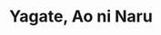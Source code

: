 --- 
title: "Yagate, Ao ni Naru"
publishdate: "2019-6-7T16:48:46+02:00"
src: "https://365manga.net/manga/yagate-ao-ni-naru"
image: "https://data.365manga.net/images/thumbnails/16147-yagate-ao-ni-naru.jpg"
description: "From Nakama: When they were children, being brothers was enough reason for Taisei and Kouta to live together. However, since they've grown up, Taisei has become aware that his feelings for his little brother Kouta go beyond brotherly love. He can't take these feeling anymore and leaves home. Several years later, when he returns home suddenly, Taisei asks Kouta earnestly, 'Teach me the family business!' And so the next chapter…"
---